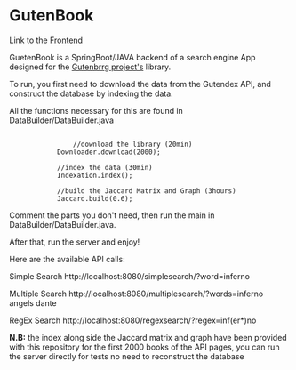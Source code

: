 # GutenBook

Link to the [Frontend](https://github.com/GUELIANEBelkacem/GutenBookFront)

GuetenBook is a SpringBoot/JAVA backend of a search engine App designed for the [Gutenbrrg project's](https://www.gutenberg.org/) library.

To run, you first need to download the data from the Gutendex API, and construct the database by indexing the data.

All the functions necessary for this are found in DataBuilder/DataBuilder.java

```
      
      			//download the library (20min)
			Downloader.download(2000);
			
			//index the data (30min)
			Indexation.index();
			
			//build the Jaccard Matrix and Graph (3hours)
			Jaccard.build(0.6);
```
Comment the parts you don't need, then run the main in DataBuilder/DataBuilder.java.

After that, run the server and enjoy!

Here are the available API calls:

Simple Search
http://localhost:8080/simplesearch/?word=inferno

Multiple Search
http://localhost:8080/multiplesearch/?words=inferno angels dante

RegEx Search
http://localhost:8080/regexsearch/?regex=inf(er*)no


**N.B:** the index along side the Jaccard matrix and graph have been provided with this repository for the first 2000 books of the API pages, you can run the server directly for tests no need to reconstruct the database 

